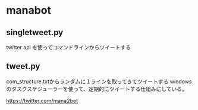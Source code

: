 # manabot
## singletweet.py
twitter api を使ってコマンドラインからツイートする

## tweet.py
com_structure.txtからランダムに１ラインを取ってきてツイートする
windowsのタスクスケジューラーを使って、定期的にツイートする仕組みにしている。

https://twitter.com/mana2bot

